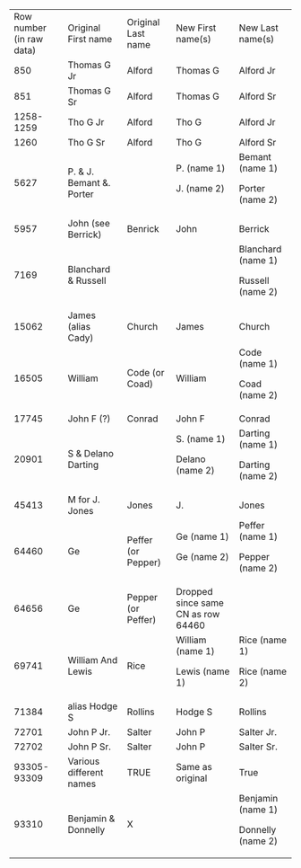 <table>
  <tr>
   <td>
Row number (in raw data)
   </td>
   <td>Original First name
   </td>
   <td>Original Last name
   </td>
   <td>New First name(s)
   </td>
   <td>New Last name(s)
   </td>
  </tr>
  <tr>
   <td>850
   </td>
   <td>Thomas G Jr
   </td>
   <td>Alford
   </td>
   <td>Thomas G
   </td>
   <td>Alford Jr
   </td>
  </tr>
  <tr>
   <td>851
   </td>
   <td>Thomas G Sr
   </td>
   <td>Alford
   </td>
   <td>Thomas G
   </td>
   <td>Alford Sr
   </td>
  </tr>
  <tr>
   <td>1258-1259
   </td>
   <td>Tho G Jr
   </td>
   <td>Alford
   </td>
   <td>Tho G
   </td>
   <td>Alford Jr
   </td>
  </tr>
  <tr>
   <td>1260
   </td>
   <td>Tho G Sr
   </td>
   <td>Alford
   </td>
   <td>Tho G
   </td>
   <td>Alford Sr
   </td>
  </tr>
  <tr>
   <td>5627
   </td>
   <td>P. & J. Bemant &. Porter
   </td>
   <td>
   </td>
   <td>P. (name 1)
<p>
J. (name 2)
   </td>
   <td>Bemant (name 1)
<p>
Porter (name 2)
   </td>
  </tr>
  <tr>
   <td>5957
   </td>
   <td>John (see Berrick)
   </td>
   <td>Benrick
   </td>
   <td>John
   </td>
   <td>Berrick
   </td>
  </tr>
  <tr>
   <td>7169
   </td>
   <td>Blanchard & Russell
   </td>
   <td>
   </td>
   <td>
   </td>
   <td>Blanchard (name 1)
<p>
Russell (name 2)
   </td>
  </tr>
  <tr>
   <td>15062
   </td>
   <td>James (alias Cady)
   </td>
   <td>Church
   </td>
   <td>James
   </td>
   <td>Church
   </td>
  </tr>
  <tr>
   <td>16505
   </td>
   <td>William
   </td>
   <td>Code (or Coad)
   </td>
   <td>William
   </td>
   <td>Code (name 1)
<p>
Coad (name 2)
   </td>
  </tr>
  <tr>
   <td>17745
   </td>
   <td>John F (?)
   </td>
   <td>Conrad
   </td>
   <td>John F
   </td>
   <td>Conrad
   </td>
  </tr>
  <tr>
   <td>20901
   </td>
   <td>S & Delano Darting
   </td>
   <td>
   </td>
   <td>S. (name 1)
<p>
Delano (name 2)
   </td>
   <td>Darting (name 1)
<p>
Darting (name 2)
   </td>
  </tr>
  <tr>
   <td>45413
   </td>
   <td>M for J. Jones
   </td>
   <td>Jones
   </td>
   <td>J.
   </td>
   <td>Jones
   </td>
  </tr>
  <tr>
   <td>64460
   </td>
   <td>Ge
   </td>
   <td>Peffer (or Pepper)
   </td>
   <td>Ge (name 1)
<p>
Ge (name 2)
   </td>
   <td>Peffer (name 1)
<p>
Pepper (name 2)
   </td>
  </tr>
  <tr>
   <td>64656
   </td>
   <td>Ge
   </td>
   <td>Pepper (or Peffer)
   </td>
   <td>Dropped since same CN as row 64460
   </td>
   <td>
   </td>
  </tr>
  <tr>
   <td>69741
   </td>
   <td>William And Lewis
   </td>
   <td>Rice
   </td>
   <td>William (name 1)
<p>
Lewis (name 1)
   </td>
   <td>Rice (name 1)
<p>
Rice (name 2)
   </td>
  </tr>
  <tr>
   <td>71384
   </td>
   <td>alias Hodge S
   </td>
   <td>Rollins
   </td>
   <td>Hodge S
   </td>
   <td>Rollins
   </td>
  </tr>
  <tr>
   <td>72701
   </td>
   <td>John P Jr.
   </td>
   <td>Salter
   </td>
   <td>John P
   </td>
   <td>Salter Jr.
   </td>
  </tr>
  <tr>
   <td>72702
   </td>
   <td>John P Sr.
   </td>
   <td>Salter
   </td>
   <td>John P
   </td>
   <td>Salter Sr.
   </td>
  </tr>
  <tr>
   <td>93305-93309
   </td>
   <td>Various different names
   </td>
   <td>TRUE
   </td>
   <td>Same as original
   </td>
   <td>True
   </td>
  </tr>
  <tr>
   <td>93310
   </td>
   <td>Benjamin & Donnelly
   </td>
   <td>X
   </td>
   <td>
   </td>
   <td>Benjamin (name 1)
<p>
Donnelly (name 2)
   </td>
  </tr>
</table>